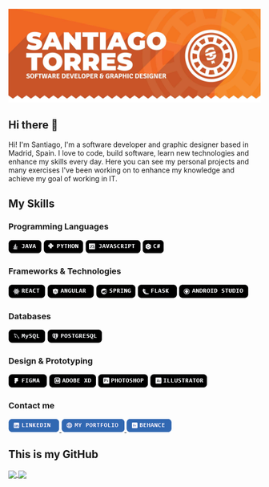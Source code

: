 <!--
**santiagoTorres27/santiagoTorres27** is a ✨ _special_ ✨ repository because its `README.md` (this file) appears on your GitHub profile.

Here are some ideas to get you started:

- 🔭 I’m currently working on ...
- 🌱 I’m currently learning ...
- 👯 I’m looking to collaborate on ...
- 🤔 I’m looking for help with ...
- 💬 Ask me about ...
- 📫 How to reach me: ...
- 😄 Pronouns: ...
- ⚡ Fun fact: ...
-->

![](images/banner.jpg)

## Hi there 👋

Hi! I'm Santiago, I'm a software developer and graphic designer based in Madrid, Spain. I love to code, build software, learn new technologies and enhance my skills every day. Here you can see my personal projects and many exercises I've been working on to enhance my knowledge and achieve my goal of working in IT.

## My Skills

### Programming Languages

<div>
    <img href="" src="images/java.png" alt="Java">
    <img href="" src="images/python.png" alt="Python">
    <img href="" src="images/javascript.png" alt="JavaScript">
    <img href="" src="images/c_sharp.png" alt="C#">
</div>

### Frameworks & Technologies

<div>
    <img href="" src="images/react.png" alt="React">
    <img href="" src="images/angular.png" alt="Angular">
    <img href="" src="images/spring.png" alt="Spring Framework">
    <img href="" src="images/flask.png" alt="Flask">
    <img href="" src="images/android_studio.png" alt="Android Studio">
</div>

### Databases

<div>
    <img href="" src="images/mysql.png" alt="MySQL">
    <img href="" src="images/postgresql.png" alt="PostgreSQL">    
</div>

### Design & Prototyping

<div>
    <img href="" src="images/figma.png" alt="Figma">
    <img href="" src="images/adobe_xd.png" alt="Adobe XD">
    <img href="" src="images/photoshop.png" alt="Adobe Photoshop">
    <img href="" src="images/illustrator.png" alt="Adobe Illustrator">
</div>

### Contact me

<div>
    <a href="https://www.linkedin.com/in/santiago-torres-ayala/">
        <img src="images/linkedin.png" />
    </a>
    <a href="https://santiagotorres27.github.io/My-Portfolio/">
        <img src="images/portfolio.png" />
    </a>
    <a href="https://www.behance.net/santiagotob397">
        <img src="images/behance" />
    </a>
</div>

## This is my GitHub

<a href="https://github.com/anuraghazra/convoychat">
<img height=200 align="center" src="https://github-readme-stats.vercel.app/api/top-langs?username=santiagoTorres27&layout=compact&langs_count=8&card_width=320" />
</a>
<a href="https://github.com/anuraghazra/github-readme-stats">
<img height=200 align="center" src="https://github-readme-stats.vercel.app/api?username=santiagoTorres27" />
</a>
